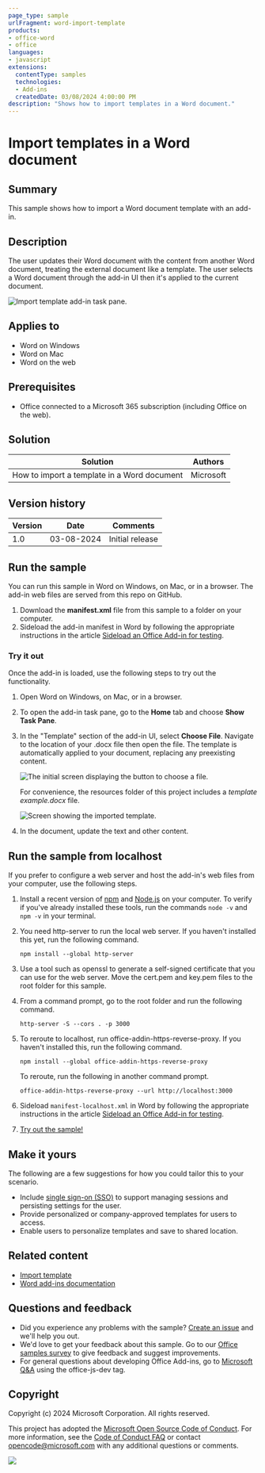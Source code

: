 ```yaml
---
page_type: sample
urlFragment: word-import-template
products:
- office-word
- office
languages:
- javascript
extensions:
  contentType: samples
  technologies:
  - Add-ins
  createdDate: 03/08/2024 4:00:00 PM
description: "Shows how to import templates in a Word document."
---
```


# Import templates in a Word document

## Summary

This sample shows how to import a Word document template with an add-in.

## Description

The user updates their Word document with the content from another Word document, treating the external document like a template. The user selects a Word document through the add-in UI then it's applied to the current document.

![Import template add-in task pane.](./resources/word-import-template.png)

## Applies to

- Word on Windows
- Word on Mac
- Word on the web

## Prerequisites

- Office connected to a Microsoft 365 subscription (including Office on the web).

## Solution

| Solution | Authors |
|----------|-----------|
| How to import a template in a Word document | Microsoft |

## Version history

| Version  | Date | Comments |
|----------|------|----------|
| 1.0 | 03-08-2024 | Initial release |

## Run the sample

You can run this sample in Word on Windows, on Mac, or in a browser. The add-in web files are served from this repo on GitHub.

1. Download the **manifest.xml** file from this sample to a folder on your computer.
1. Sideload the add-in manifest in Word by following the appropriate instructions in the article [Sideload an Office Add-in for testing](https://learn.microsoft.com/office/dev/add-ins/testing/test-debug-office-add-ins#sideload-an-office-add-in-for-testing).

### Try it out

Once the add-in is loaded, use the following steps to try out the functionality.

1. Open Word on Windows, on Mac, or in a browser.

1. To open the add-in task pane, go to the **Home** tab and choose **Show Task Pane**.

1. In the "Template" section of the add-in UI, select **Choose File**. Navigate to the location of your .docx file then open the file. The template is automatically applied to your document, replacing any preexisting content.

    ![The initial screen displaying the button to choose a file.](./resources/word-import-template-initial-screen.png)

    For convenience, the resources folder of this project includes a *template example.docx* file.

    ![Screen showing the imported template.](./resources/word-import-template-applied.png)

1. In the document, update the text and other content.

## Run the sample from localhost

If you prefer to configure a web server and host the add-in's web files from your computer, use the following steps.

1. Install a recent version of [npm](https://www.npmjs.com/get-npm) and [Node.js](https://nodejs.org/) on your computer. To verify if you've already installed these tools, run the commands `node -v` and `npm -v` in your terminal.

1. You need http-server to run the local web server. If you haven't installed this yet, run the following command.

    ```console
    npm install --global http-server
    ```

1. Use a tool such as openssl to generate a self-signed certificate that you can use for the web server. Move the cert.pem and key.pem files to the root folder for this sample.

1. From a command prompt, go to the root folder and run the following command.

    ```console
    http-server -S --cors . -p 3000
    ```

1. To reroute to localhost, run office-addin-https-reverse-proxy. If you haven't installed this, run the following command.

    ```console
    npm install --global office-addin-https-reverse-proxy
    ```

    To reroute, run the following in another command prompt.

    ```console
    office-addin-https-reverse-proxy --url http://localhost:3000
    ```

1. Sideload `manifest-localhost.xml` in Word by following the appropriate instructions in the article [Sideload an Office Add-in for testing](https://learn.microsoft.com/office/dev/add-ins/testing/test-debug-office-add-ins#sideload-an-office-add-in-for-testing).

1. [Try out the sample!](#try-it-out)

## Make it yours

The following are a few suggestions for how you could tailor this to your scenario.

- Include [single sign-on (SSO)](https://learn.microsoft.com/office/dev/add-ins/develop/sso-in-office-add-ins) to support managing sessions and persisting settings for the user.
- Provide personalized or company-approved templates for users to access.
- Enable users to personalize templates and save to shared location.

## Related content

- [Import template](https://learn.microsoft.com/office/dev/add-ins/word/import-template)
- [Word add-ins documentation](https://learn.microsoft.com/office/dev/add-ins/word/)

## Questions and feedback

- Did you experience any problems with the sample? [Create an issue](https://github.com/OfficeDev/Office-Add-in-samples/issues/new/choose) and we'll help you out.
- We'd love to get your feedback about this sample. Go to our [Office samples survey](https://aka.ms/OfficeSamplesSurvey) to give feedback and suggest improvements.
- For general questions about developing Office Add-ins, go to [Microsoft Q&A](https://learn.microsoft.com/answers/topics/office-js-dev.html) using the office-js-dev tag.

## Copyright

Copyright (c) 2024 Microsoft Corporation. All rights reserved.

This project has adopted the [Microsoft Open Source Code of Conduct](https://opensource.microsoft.com/codeofconduct/). For more information, see the [Code of Conduct FAQ](https://opensource.microsoft.com/codeofconduct/faq/) or contact [opencode@microsoft.com](mailto:opencode@microsoft.com) with any additional questions or comments.

<img src="https://pnptelemetry.azurewebsites.net/pnp-officeaddins/samples/word-import-template" />
